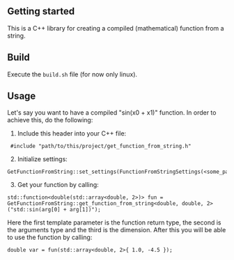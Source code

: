## Getting started
This is a C++ library for creating a compiled (mathematical) function from a string. 

## Build
Execute the ```build.sh``` file (for now only linux).

## Usage
Let's say you want to have a compiled "sin(x0 + x1)" function. In order to achieve this, do the following:
1. Include this header into your C++ file:
```
 #include "path/to/this/project/get_function_from_string.h"
```
2. Initialize settings:
```
GetFunctionFromString::set_settings(FunctionFromStringSettings(<some_params>));
```
3. Get your function by calling:
```
std::function<double(std::array<double, 2>)> fun = 
GetFunctionFromString::get_function_from_string<double, double, 2>("std::sin(arg[0] + arg[1])");
```
Here the first template parameter is the function return type, the second is the arguments type and the third is the dimension.
After this you will be able to use the function by calling:
```
double var = fun(std::array<double, 2>{ 1.0, -4.5 });
```
